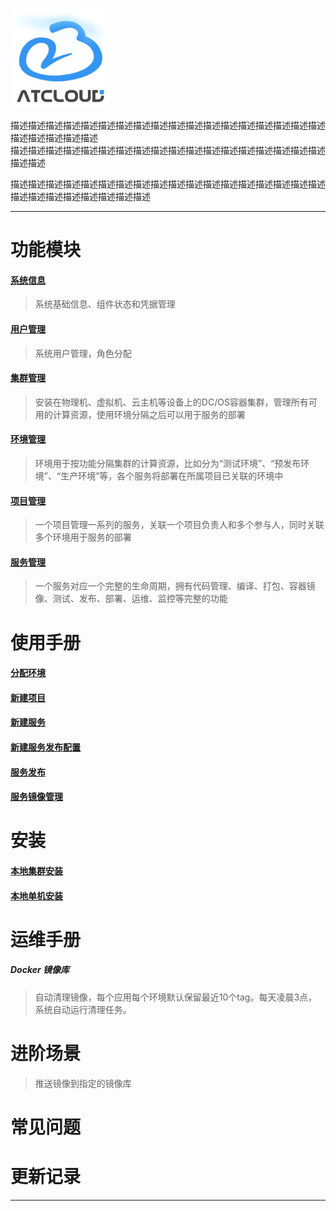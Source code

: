 ![logo](./img/logo160x160.png)

描述描述描述描述描述描述描述描述描述描述描述描述描述描述描述描述描述描述描述描述描述描述描述<br/>描述描述描述描述描述描述描述描述描述描述描述描述描述描述描述描述描述描述描述描述

描述描述描述描述描述描述描述描述描述描述描述描述描述描述描述描述描述描述描述描述描述描述描述描述描述描述

---------------

# 功能模块
#### [系统信息](./GetStarted.md)
> 系统基础信息、组件状态和凭据管理

#### [用户管理](./GetStarted.md)
> 系统用户管理，角色分配

#### [集群管理](./GetStarted.md)
> 安装在物理机、虚拟机、云主机等设备上的DC/OS容器集群，管理所有可用的计算资源，使用环境分隔之后可以用于服务的部署

#### [环境管理](./GetStarted.md)
> 环境用于按功能分隔集群的计算资源，比如分为“测试环境”、“预发布环境”、“生产环境”等，各个服务将部署在所属项目已关联的环境中

#### [项目管理](./GetStarted.md)
> 一个项目管理一系列的服务，关联一个项目负责人和多个参与人，同时关联多个环境用于服务的部署

#### [服务管理](./app_manage.md)
> 一个服务对应一个完整的生命周期，拥有代码管理、编译、打包、容器镜像、测试、发布、部署、运维、监控等完整的功能

# 使用手册
#### [分配环境](./GetStarted.md)
#### [新建项目](./GetStarted.md)
#### [新建服务](./app_create.md)
#### [新建服务发布配置](./app_deploy_config_create.md)
#### [服务发布](./app_deploy.md)
#### [服务镜像管理](./app_docker_image_management.md)

# 安装

#### [本地集群安装](./install_local_cluster.md)
#### [本地单机安装](./GetStarted.md)

# 运维手册
##### Docker 镜像库
> 自动清理镜像，每个应用每个环境默认保留最近10个tag。每天凌晨3点，系统自动运行清理任务。

# 进阶场景
> 推送镜像到指定的镜像库

# 常见问题

# 更新记录

------------